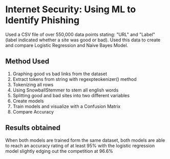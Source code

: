 # Internet Security: Using ML to Identify Phishing
Used a CSV file of over 550,000 data points stating: "URL" and "Label" (label indicated whether a site was good or bad). Used this data to create and compare Logistic Regression and Naive Bayes Model. 

## Method Used
1. Graphing good vs bad links from the dataset
2. Extract tokens from string with regexpteokenizer() method
3. Tokenizing all rows 
4. Using SnowballStemmer to stem all english words
5. Splitting good and bad sites into two different variables
6. Create models
7. Train models and visualize with a Confusion Matrix 
8. Compare Accuracy 


## Results obtained
When both models are trained form the same dataset, both models are able to reach an accuracy rating of at least 95% with the logistic regression model slightly edging out the competition at 96.6%
